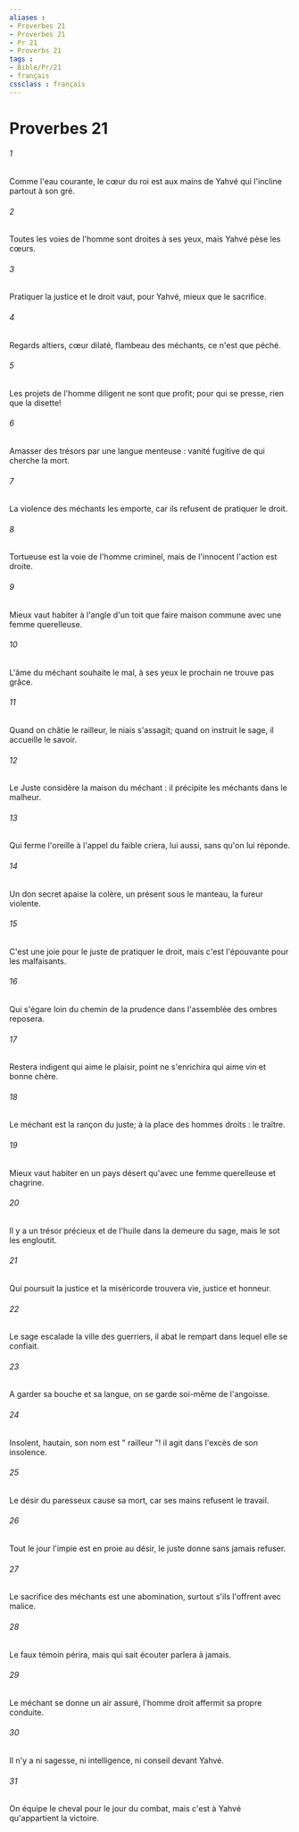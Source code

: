 ```yaml
---
aliases : 
- Proverbes 21
- Proverbes 21
- Pr 21
- Proverbs 21
tags : 
- Bible/Pr/21
- français
cssclass : français
---
```


# Proverbes 21

###### 1
Comme l'eau courante, le cœur du roi est aux mains de Yahvé qui l'incline partout à son gré. 
###### 2
Toutes les voies de l'homme sont droites à ses yeux, mais Yahvé pèse les cœurs. 
###### 3
Pratiquer la justice et le droit vaut, pour Yahvé, mieux que le sacrifice. 
###### 4
Regards altiers, cœur dilaté, flambeau des méchants, ce n'est que péché. 
###### 5
Les projets de l'homme diligent ne sont que profit; pour qui se presse, rien que la disette! 
###### 6
Amasser des trésors par une langue menteuse : vanité fugitive de qui cherche la mort. 
###### 7
La violence des méchants les emporte, car ils refusent de pratiquer le droit. 
###### 8
Tortueuse est la voie de l'homme criminel, mais de l'innocent l'action est droite. 
###### 9
Mieux vaut habiter à l'angle d'un toit que faire maison commune avec une femme querelleuse. 
###### 10
L'âme du méchant souhaite le mal, à ses yeux le prochain ne trouve pas grâce. 
###### 11
Quand on châtie le railleur, le niais s'assagit; quand on instruit le sage, il accueille le savoir. 
###### 12
Le Juste considère la maison du méchant : il précipite les méchants dans le malheur. 
###### 13
Qui ferme l'oreille à l'appel du faible criera, lui aussi, sans qu'on lui réponde. 
###### 14
Un don secret apaise la colère, un présent sous le manteau, la fureur violente. 
###### 15
C'est une joie pour le juste de pratiquer le droit, mais c'est l'épouvante pour les malfaisants. 
###### 16
Qui s'égare loin du chemin de la prudence dans l'assemblée des ombres reposera. 
###### 17
Restera indigent qui aime le plaisir, point ne s'enrichira qui aime vin et bonne chère. 
###### 18
Le méchant est la rançon du juste; à la place des hommes droits : le traître. 
###### 19
Mieux vaut habiter en un pays désert qu'avec une femme querelleuse et chagrine. 
###### 20
Il y a un trésor précieux et de l'huile dans la demeure du sage, mais le sot les engloutit. 
###### 21
Qui poursuit la justice et la miséricorde trouvera vie, justice et honneur. 
###### 22
Le sage escalade la ville des guerriers, il abat le rempart dans lequel elle se confiait. 
###### 23
A garder sa bouche et sa langue, on se garde soi-même de l'angoisse. 
###### 24
Insolent, hautain, son nom est " railleur "! il agit dans l'excès de son insolence. 
###### 25
Le désir du paresseux cause sa mort, car ses mains refusent le travail. 
###### 26
Tout le jour l'impie est en proie au désir, le juste donne sans jamais refuser. 
###### 27
Le sacrifice des méchants est une abomination, surtout s'ils l'offrent avec malice. 
###### 28
Le faux témoin périra, mais qui sait écouter parlera à jamais. 
###### 29
Le méchant se donne un air assuré, l'homme droit affermit sa propre conduite. 
###### 30
Il n'y a ni sagesse, ni intelligence, ni conseil devant Yahvé. 
###### 31
On équipe le cheval pour le jour du combat, mais c'est à Yahvé qu'appartient la victoire. 
